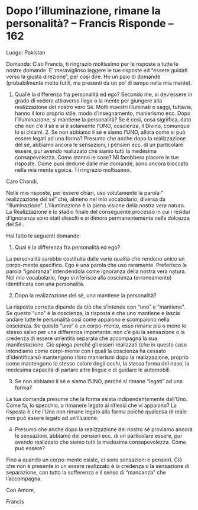 # Dopo l’illuminazione, rimane la personalità? – Francis Risponde – 162





Luogo: Pakistan





Domanda: Ciao Francis, ti ringrazio moltissimo per le risposte a tutte le nostre domande. E&rsquo; meraviglioso leggere le tue risposte ed &ldquo;essere guidati verso la giusta direzione&rdquo;, per cos&igrave; dire. Ho un paio di domande (probabilmente molto futili, ma presenti da un po&rsquo; di tempo nella mia mente).





1. Qual&rsquo;&egrave; la differenza fra personalit&agrave; ed ego? Secondo me, si dev&rsquo;essere in grado di vedere attraverso l&rsquo;ego o la mente per giungere alla realizzazione del nostro vero S&eacute;. Molti maestri illuminati o saggi, tuttavia, hanno il loro proprio stile, modo d&rsquo;insegnamento, manierismo ecc. Dopo l&rsquo;illuminazione, si mantiene la personalit&agrave;? Se &egrave; cos&igrave;, cosa significa, dato che non c&rsquo;&egrave; il s&egrave; e si &egrave; solamente l&rsquo;UNO, coscienza, il Divino, comunque lo si chiami. 2. Se non abbiamo il s&egrave; e siamo l&rsquo;UNO, allora come si pu&ograve; essere legati ad una forma? Presumo che anche dopo la realizzazione del s&eacute;, abbiamo ancora le sensazioni, i pensieri ecc. di un particolare essere, pur avendo realizzato che siamo tutti la medesima consapevolezza. Come stanno le cose? Mi farebbero piacere le tue risposte. Come puoi dedurre dalle mie domande, sono ancora bloccato nella mia mente egoica. Ti ringrazio moltissimo.





Caro Chandi,





Nelle mie risposte, per essere chiari, uso volutamente la parola &ldquo; realizzazione del s&eacute;&rdquo; che, almeno nel mio vocabolario, diversa da &ldquo;illuminazione&rdquo;. L&rsquo;Illuminazione &egrave; la piena visione della nostra vera natura. La Realizzazione &egrave; lo stadio finale del conseguente processo in cui i residui d&rsquo;ignoranza sono stati dissolti e si dimora permanentemente nella dolcezza del S&eacute;..





Hai fatto le seguenti domande:





1. Qual &egrave; la differenza fra personalit&agrave; ed ego?





La personalit&agrave; sarebbe costituita dalle varie qualit&agrave; che rendono unico un corpo-mente specifico. Ego &egrave; una parola che uso raramente. Preferisco la parola &ldquo;ignoranza&rdquo; intendendola come ignoranza della nostra vera natura. Nel mio vocabolario, l&rsquo;ego si riferisce alla coscienza (erroneamente) identificata con una personalit&agrave;.





2. Dopo la realizzazione del s&eacute;, uno mantiene la personalit&agrave;?





La risposta corretta dipende da ci&ograve; che s&rsquo;intende con &ldquo;uno&rdquo; e &ldquo;mantiene&rdquo;. Se questo &ldquo;uno&rdquo; &egrave; la coscienza, la risposta &egrave; che uno mantiene e lascia andare tutte le personalit&agrave; cos&igrave; come appaiono e scompaiono nella coscienza. Se questo &ldquo;uno&rdquo; &egrave; un corpo-mente, esso rimane pi&ugrave; o meno lo stesso salvo per una differenza importante: non c&rsquo;&egrave; pi&ugrave; la sensazione o la credenza di essere un&rsquo;entit&agrave; separata che accompagna la sua manifestazione. Ci&ograve; spiega perch&eacute; gli esseri realizzati (che in questo caso intendiamo come corpi-mente con i quali la coscienza ha cessato d&rsquo;identificarsi) mantengono i loro manierismi dopo la realizzazione, proprio come mantengono lo stesso colore degli occhi, la stessa forma del naso, la medesima capacit&agrave; di parlare altre lingue e di guidare le automobili.





3. Se non abbiamo il s&eacute; e siamo l&rsquo;UNO, perch&eacute; si rimane &ldquo;legati&rdquo; ad una forma?





La tua domanda presume che la forma esista indipendentemente dall&rsquo;Uno. Come fa, lo specchio, a rimanere legato ai riflessi che vi appaiono? La risposta &egrave; che l&rsquo;Uno non rimane legato alla forma poich&eacute; qualcosa di reale non pu&ograve; essere legato ad un&rsquo;illusione.





4. Presumo che anche dopo la realizzazione del nostro s&eacute; proviamo ancora le sensazioni, abbiamo dei pensieri ecc. di un particolare essere, pur avendo realizzato che siamo tutti la medesima consapevolezza. Come pu&ograve; essere?





Fino a quando un corpo-mente esiste, ci sono sensazioni e pensieri. Ci&ograve; che non &egrave; presente in un essere realizzato &egrave; la credenza o la sensazione di separazione, con tutta la sofferenza e il senso di &ldquo;mancanza&rdquo; che l&rsquo;accompagna.





Con Amore,





Francis





  
   &nbsp;






